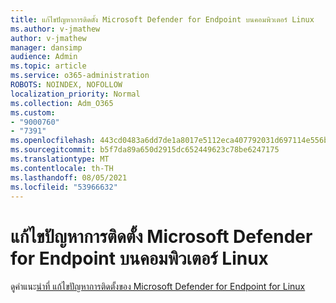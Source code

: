 ```yaml
---
title: แก้ไขปัญหาการติดตั้ง Microsoft Defender for Endpoint บนคอมพิวเตอร์ Linux
ms.author: v-jmathew
author: v-jmathew
manager: dansimp
audience: Admin
ms.topic: article
ms.service: o365-administration
ROBOTS: NOINDEX, NOFOLLOW
localization_priority: Normal
ms.collection: Adm_O365
ms.custom:
- "9000760"
- "7391"
ms.openlocfilehash: 443cd0483a6dd7de1a8017e5112eca407792031d697114e556ba4521d282ef91
ms.sourcegitcommit: b5f7da89a650d2915dc652449623c78be6247175
ms.translationtype: MT
ms.contentlocale: th-TH
ms.lasthandoff: 08/05/2021
ms.locfileid: "53966632"
---
```

# <a name="troubleshoot-installation-of-microsoft-defender-for-endpoint-on-a-linux-computer"></a>แก้ไขปัญหาการติดตั้ง Microsoft Defender for Endpoint บนคอมพิวเตอร์ Linux

ดูคําแนะ[นําที่ แก้ไขปัญหาการติดตั้งของ Microsoft Defender for Endpoint for Linux](https://go.microsoft.com/fwlink/?linkid=2144673)
